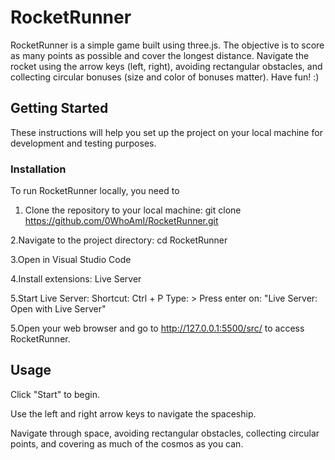# RocketRunner

RocketRunner is a simple game built using three.js. The objective is to score as many points as possible and cover the longest distance. Navigate the rocket using the arrow keys (left, right), avoiding rectangular obstacles, and collecting circular bonuses (size and color of bonuses matter). Have fun! :)

## Getting Started

These instructions will help you set up the project on your local machine for development and testing purposes.

### Installation

To run RocketRunner locally, you need to

1. Clone the repository to your local machine:
git clone https://github.com/0WhoAmI/RocketRunner.git

2.Navigate to the project directory:
cd RocketRunner

3.Open in Visual Studio Code

4.Install extensions:
Live Server

5.Start Live Server:
Shortcut: Ctrl + P
Type: >
Press enter on: "Live Server: Open with Live Server"

5.Open your web browser and go to http://127.0.0.1:5500/src/ to access RocketRunner.

## Usage

Click "Start" to begin.

Use the left and right arrow keys to navigate the spaceship.

Navigate through space, avoiding rectangular obstacles, collecting circular points, and covering as much of the cosmos as you can.
